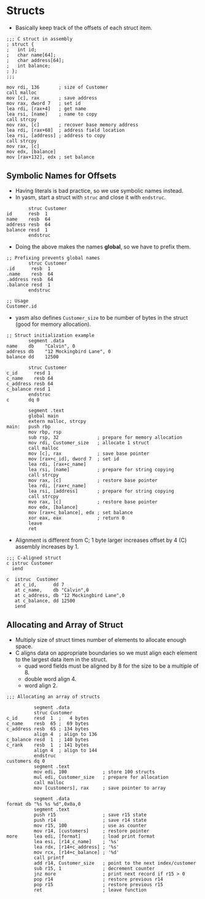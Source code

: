 <!--
  Author:  NE- https://github.com/NE-
  Date:    2022 August 28
  Purpose: General notes for x86-64 Structs.
-->

# Structs
- Basically keep track of the offsets of each struct item.
```x86asm
;;; C struct in assembly
; struct {
;   int id;
;   char name[64];
;   char address[64];
;   int balance;
; };
;;;

mov rdi, 136       ; size of Customer
call malloc
mov [c], rax       ; save address
mov rax, dword 7   ; set id
lea rdi, [rax+4]   ; get name
lea rsi, [name]    ; name to copy
call strcpy
mov rax, [c]       ; recover base memory address
lea rdi, [rax+68]  ; address field location
lea rsi, [address] ; address to copy
call strcpy
mov rax, [c]
mov edx, [balance] 
mov [rax+132], edx ; set balance
```
## Symbolic Names for Offsets
- Having literals is bad practice, so we use symbolic names instead.
- In yasm, start a struct with `struc` and close it with `endstruc`.
```x86asm
        struc Customer
id      resb  1
name    resb  64
address resb  64
balance resd  1
        endstruc
```
- Doing the above makes the names **global**, so we have to prefix them.
```x86asm
;; Prefixing prevents global names
        struc Customer
.id      resb  1
.name    resb  64
.address resb  64
.balance resd  1
        endstruc

;; Usage
Customer.id
```
- yasm also defines `Customer_size` to be number of bytes in the struct (good for memory allocation).
```x86asm
;; Struct initialization example
        segment .data
name    db    "Calvin", 0
address db    "12 Mockingbird Lane", 0
balance dd    12500

        struc Customer
c_id      resd 1
c_name    resb 64
c_address resb 64
c_balance resd 1
        endstruc
c       dq 0

        segment .text
        global main
        extern malloc, strcpy
main:   push rbp
        mov rbp, rsp
        sub rsp, 32              ; prepare for memory allocation
        mov rdi, Customer_size   ; allocate 1 struct
        call malloc
        mov [c], rax             ; save base pointer
        mov [rax+c_id], dword 7  ; set id
        lea rdi, [rax+c_name]
        lea rsi, [name]          ; prepare for string copying
        call strcpy
        mov rax, [c]             ; restore base pointer
        lea rdi, [rax+c_name]
        lea rsi, [address]       ; prepare for string copying
        call strcpy
        mvo rax, [c]             ; restore base pointer
        mov edx, [balance]
        mov [rax+c_balance], edx ; set balance
        xor eax, eax             ; return 0
        leave
        ret
```
- Alignment is different from C; 1 byte larger increases offset by 4 (C) assembly increases by 1.
```x86asm
;;; C-aligned struct
c istruc Customer
  iend

c  istruc  Customer
   at c_id,      dd 7
   at c_name,    db "Calvin",0
   at c_address, db "12 Mockingbird Lane",0
   at c_balance, dd 12500
   iend
```

## Allocating and Array of Struct
- Multiply size of struct times number of elements to allocate enough space.
- C aligns data on appropriate boundaries so we must align each element to the largest data item in the struct.
  - quad word fields must be aligned by 8 for the size to be a multiple of 8.
  - double word align 4.
  - word align 2.
```x86asm
;;; Allocating an array of structs

          segment .data
          struc Customer
c_id      resd  1  ;   4 bytes
c_name    resb  65 ;  69 bytes
c_address resb  65 ; 134 bytes
          align 4  ; align to 136
c_balance resd  1  ; 140 bytes
c_rank    resb  1  ; 141 bytes
          align 4  ; align to 144
          endstruc
customers dq 0
          segment .text
          mov edi, 100             ; store 100 structs
          mul edi, Customer_size   ; prepare for allocation
          call malloc
          mov [customers], rax     ; save pointer to array

          segment .data
format db "%s %s %d",0x0a,0
          segment .text
          push r15                 ; save r15 state
          push r14                 ; save r14 state
          mov r15, 100             ; use as counter
          mov r14, [customers]     ; restore pointer
more      lea edi, [format]        ; load print format
          lea esi, [r14_c_name]    ; '%s'
          lea rdx, [r14+c_address] ; '%s'
          mov rcx, [r14+c_balance] ; '%d'
          call printf
          add r14, Customer_size   ; point to the next index/customer
          sub r15, 1               ; decrement counter
          jnz more                 ; print next record if r15 > 0
          pop r14                  ; restore previous r14
          pop r15                  ; restore previous r15
          ret                      ; leave function
```